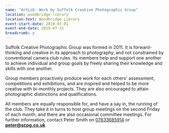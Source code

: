 ```yaml
---
name: "ArtLib: Work by Suffolk Creative Photographic Group"
location: woodbridge-library
location-text: Woodbridge Library
event-start-date: 2019-07-01
event-end-date: 2019-07-31
breadcrumb: y
---
```


Suffolk Creative Photographic Group was formed in 2011. It is forward-thinking and creative in its approach to photography, and not constrained by conventional camera club rules. Its members help and support one another to achieve individual and group goals by freely sharing their knowledge and skills with one another.

Group members proactively produce work for each others' assessment, competitions and exhibitions, and are inspired and helped to be more creative with bi-monthly projects. They are also encouraged to attain photographic distinctions and qualifications.

All members are equally responsible for, and have a say in, the running of the club. They take it in turns to host group meetings on the second Friday of each month, and there are also occasional committee meetings. For further information, contact Peter Smith on [07833685914](tel:07833685914) or **peter@scpg.co.uk**
